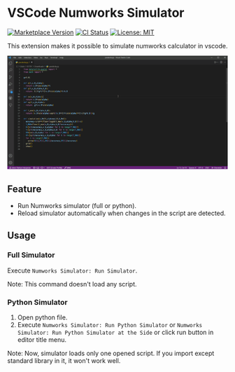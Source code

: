 # VSCode Numworks Simulator

[![Marketplace Version](http://vsmarketplacebadge.apphb.com/version-short/k-kuroguro.numworks-simulator.svg)](https://marketplace.visualstudio.com/items?itemName=k-kuroguro.numworks-simulator)
[![CI Status](https://github.com/k-kuroguro/vscode-numworks/actions/workflows/main.yaml/badge.svg)](https://github.com/k-kuroguro/vscode-numworks/actions/workflows/main.yaml)
[![License: MIT](https://img.shields.io/badge/License-MIT-yellow.svg)](https://opensource.org/licenses/MIT)

This extension makes it possible to simulate numworks calculator in vscode.

![demo](./images/demo.gif)

## Feature

 - Run Numworks simulator (full or python).
 - Reload simulator automatically when changes in the script are detected.

## Usage

### Full Simulator

Execute `Numworks Simulator: Run Simulator`.

Note: This command doesn't load any script.

### Python Simulator

 1. Open python file.
 2. Execute `Numworks Simulator: Run Python Simulator` or `Numworks Simulator: Run Python Simulator at the Side` or click run button in editor title menu.

Note: Now, simulator loads only one opened script. If you import except standard library in it, it won't work well.
